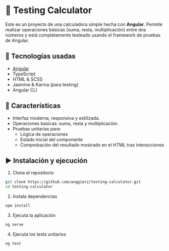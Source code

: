 # 🧮 Testing Calculator

Este es un proyecto de una calculadora simple hecha con **Angular**. Permite realizar operaciones básicas (suma, resta, multiplicación) entre dos números y está completamente testeado usando el framework de pruebas de Angular.

## 🔧 Tecnologías usadas

- [Angular](https://angular.io/)
- TypeScript
- HTML & SCSS
- Jasmine & Karma (para testing)
- Angular CLI

## 🚀 Características

- Interfaz moderna, responsiva y estilizada.
- Operaciones básicas: suma, resta y multiplicación.
- Pruebas unitarias para:
  - Lógica de operaciones
  - Estado inicial del componente
  - Comprobación del resultado mostrado en el HTML tras interacciones


## ▶️ Instalación y ejecución

1. Clona el repositorio:

```bash
git clone https://github.com/anggierz/testing-calculator.git
cd testing-calculator
```

2. Instala dependencias

```bash
npm install
```

3. Ejecuta la aplicación

```bash
ng serve
```

4. Ejecuta los tests unitarios

```bash
ng test
```
